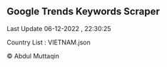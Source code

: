 

## Google Trends Keywords Scraper 
 
Last Update 06-12-2022 , 22:30:25

Country List :
VIETNAM.json



© Abdul Muttaqin 

